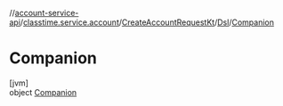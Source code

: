 //[account-service-api](../../../../../index.md)/[classtime.service.account](../../../index.md)/[CreateAccountRequestKt](../../index.md)/[Dsl](../index.md)/[Companion](index.md)

# Companion

[jvm]\
object [Companion](index.md)
